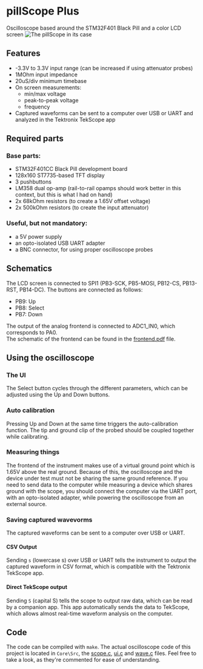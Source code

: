 # pillScope Plus
Oscilloscope based around the STM32F401 Black Pill and a color LCD screen
![The pillScope in its case](https://user-images.githubusercontent.com/60291077/177203708-384191ef-0c0f-4918-a163-46cf7b4721da.jpg)

## Features
* -3.3V to 3.3V input range (can be increased if using attenuator probes)
* 1MOhm input impedance
* 20uS/div minimum timebase
* On screen measurements:
  * min/max voltage
  * peak-to-peak voltage
  * frequency
* Captured waveforms can be sent to a computer over USB or UART and analyzed in the Tektronix TekScope app
## Required parts
### Base parts:
* STM32F401CC Black Pill development board
* 128x160 ST7735-based TFT display
* 3 pushbuttons
* LM358 dual op-amp (rail-to-rail opamps should work better in this context, but this is what I had on hand)
* 2x 68kOhm resistors (to create a 1.65V offset voltage)
* 2x 500kOhm resistors (to create the input attenuator)

### Useful, but not mandatory:
* a 5V power supply
* an opto-isolated USB UART adapter
* a BNC connector, for using proper oscilloscope probes

## Schematics
The LCD screen is connected to SPI1 (PB3-SCK, PB5-MOSI, PB12-CS, PB13-RST, PB14-DC). The buttons are connected as follows:
* PB9: Up
* PB8: Select
* PB7: Down

The output of the analog frontend is connected to ADC1_IN0, which corresponds to PA0.\
The schematic of the frontend can be found in the [frontend.pdf](frontend.pdf) file.

## Using the oscilloscope
### The UI
The Select button cycles through the different parameters, which can be adjusted using the Up and Down buttons. 

### Auto calibration
Pressing Up and Down at the same time triggers the auto-calibration function. The tip and ground clip of the probed should be coupled together while calibrating. 

### Measuring things
The frontend of the instrument makes use of a virtual ground point which is 1.65V above the real ground. Because of this, the oscilloscope and the device under test must not be sharing the same ground reference. If you need to send data to the computer while measuring a device which shares ground with the scope, you should connect the computer via the UART port, with an opto-isolated adapter, while powering the oscilloscope from an external source.

### Saving captured wavevorms
The captured waveforms can be sent to a computer over USB or UART.

#### CSV Output
Sending `s` (lowercase s) over USB or UART tells the instrument to output the captured waveform in CSV format, which is compatible with the Tektronix TekScope app.

#### Direct TekScope output 
Sending `S` (capital S) tells the scope to output raw data, which can be read by a companion app. This app automatically sends the data to TekScope, which allows almost real-time waveform analysis on the computer.

## Code
The code can be compiled with `make`. The actual oscilloscope code of this project is located in `Core\Src`, the [scope.c](Core/Src/scope.c), [ui.c](Core/Src/ui.c) and [wave.c](Core/Src/wave.c) files. Feel free to take a look, as they're commented for ease of understanding.




